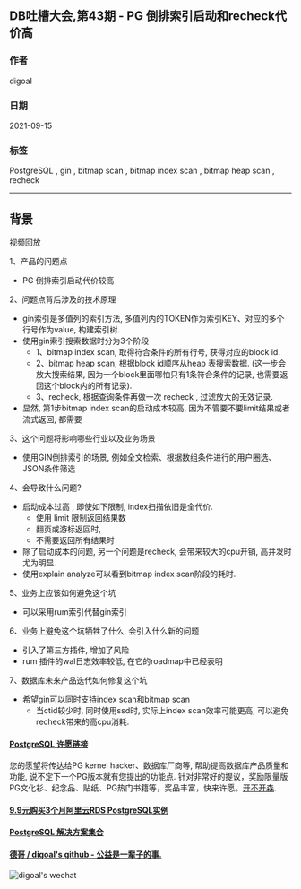 ## DB吐槽大会,第43期 - PG 倒排索引启动和recheck代价高  
  
### 作者  
digoal  
  
### 日期  
2021-09-15  
  
### 标签  
PostgreSQL , gin , bitmap scan , bitmap index scan , bitmap heap scan , recheck   
  
----  
  
## 背景  
[视频回放](https://www.bilibili.com/video/BV1wT4y1f79v)  
  
1、产品的问题点  
- PG 倒排索引启动代价较高  
  
2、问题点背后涉及的技术原理  
- gin索引是多值列的索引方法, 多值列内的TOKEN作为索引KEY、对应的多个行号作为value, 构建索引树.  
- 使用gin索引搜索数据时分为3个阶段  
    - 1、bitmap index scan, 取得符合条件的所有行号, 获得对应的block id.   
    - 2、bitmap heap scan, 根据block id顺序从heap 表搜索数据. (这一步会放大搜索结果, 因为一个block里面哪怕只有1条符合条件的记录, 也需要返回这个block内的所有记录).   
    - 3、recheck, 根据查询条件再做一次 recheck , 过滤放大的无效记录.   
- 显然, 第1步bitmap index scan的启动成本较高, 因为不管要不要limit结果或者流式返回, 都需要  
  
3、这个问题将影响哪些行业以及业务场景  
- 使用GIN倒排索引的场景, 例如全文检索、根据数组条件进行的用户圈选、JSON条件筛选  
  
4、会导致什么问题?  
- 启动成本过高 , 即使如下限制, index扫描依旧是全代价.   
    - 使用 limit 限制返回结果数  
    - 翻页或游标返回时,   
    - 不需要返回所有结果时  
- 除了启动成本的问题, 另一个问题是recheck, 会带来较大的cpu开销, 高并发时尤为明显.  
- 使用explain analyze可以看到bitmap index scan阶段的耗时.   

5、业务上应该如何避免这个坑  
- 可以采用rum索引代替gin索引  
  
6、业务上避免这个坑牺牲了什么, 会引入什么新的问题  
- 引入了第三方插件, 增加了风险  
- rum 插件的wal日志效率较低, 在它的roadmap中已经表明  
  
7、数据库未来产品迭代如何修复这个坑  
- 希望gin可以同时支持index scan和bitmap scan  
    - 当ctid较少时, 同时使用ssd时, 实际上index scan效率可能更高, 可以避免recheck带来的高cpu消耗.      
    
  
#### [PostgreSQL 许愿链接](https://github.com/digoal/blog/issues/76 "269ac3d1c492e938c0191101c7238216")
您的愿望将传达给PG kernel hacker、数据库厂商等, 帮助提高数据库产品质量和功能, 说不定下一个PG版本就有您提出的功能点. 针对非常好的提议，奖励限量版PG文化衫、纪念品、贴纸、PG热门书籍等，奖品丰富，快来许愿。[开不开森](https://github.com/digoal/blog/issues/76 "269ac3d1c492e938c0191101c7238216").  
  
  
#### [9.9元购买3个月阿里云RDS PostgreSQL实例](https://www.aliyun.com/database/postgresqlactivity "57258f76c37864c6e6d23383d05714ea")
  
  
#### [PostgreSQL 解决方案集合](https://yq.aliyun.com/topic/118 "40cff096e9ed7122c512b35d8561d9c8")
  
  
#### [德哥 / digoal's github - 公益是一辈子的事.](https://github.com/digoal/blog/blob/master/README.md "22709685feb7cab07d30f30387f0a9ae")
  
  
![digoal's wechat](../pic/digoal_weixin.jpg "f7ad92eeba24523fd47a6e1a0e691b59")
  
